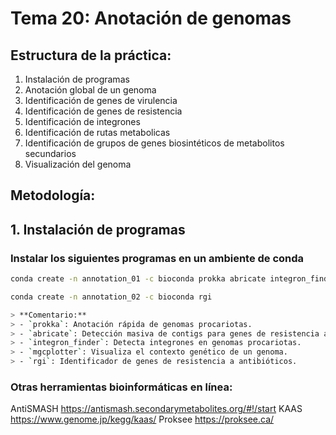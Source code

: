 # Tema 20: Anotación de genomas

## Estructura de la práctica:

1. Instalación de programas
2. Anotación global de un genoma
3. Identificación de genes de virulencia
4. Identificación de genes de resistencia
5. Identificación de integrones
6. Identificación de rutas metabolicas
7. Identificación de grupos de genes biosintéticos de metabolitos secundarios
8. Visualización del genoma

## Metodología:

## 1. Instalación de programas

### Instalar los siguientes programas en un ambiente de conda

```bash
conda create -n annotation_01 -c bioconda prokka abricate integron_finder mgcplotter

conda create -n annotation_02 -c bioconda rgi

> **Comentario:** 
> - `prokka`: Anotación rápida de genomas procariotas.
> - `abricate`: Detección masiva de contigs para genes de resistencia antimicrobiana y virulencia.
> - `integron_finder`: Detecta integrones en genomas procariotas.
> - `mgcplotter`: Visualiza el contexto genético de un genoma.
> - `rgi`: Identificador de genes de resistencia a antibióticos.
```

### Otras herramientas bioinformáticas en línea:

AntiSMASH		https://antismash.secondarymetabolites.org/#!/start 
KAAS			https://www.genome.jp/kegg/kaas/ 
Proksee		https://proksee.ca/ 



